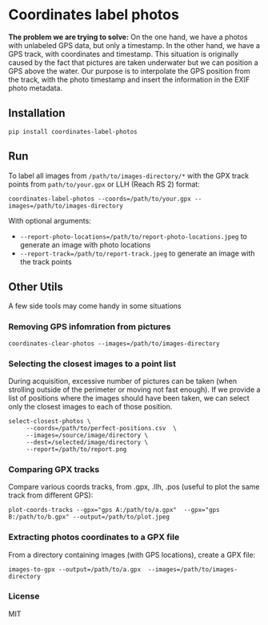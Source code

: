 # Coordinates label photos

**The problem we are trying to solve:** On the one hand, we have a photos with unlabeled GPS data, but only a timestamp.
In the other hand, we have a GPS track, with coordinates and timestamp. 
This situation is originally caused by the fact that pictures are taken underwater but we can position a GPS above the water.
Our purpose is to interpolate the GPS position from the track, with the photo timestamp and insert the information in the EXIF photo metadata.

## Installation 

    pip install coordinates-label-photos

## Run
To label all images from `/path/to/images-directory/*` with the GPX track points from `path/to/your.gpx` or LLH (Reach RS 2) format:

    coordinates-label-photos --coords=/path/to/your.gpx --images=/path/to/images-directory

With optional arguments:
  * `--report-photo-locations=/path/to/report-photo-locations.jpeg` to generate an image with photo locations
  * `--report-track=/path/to/report-track.jpeg` to generate an image with the track points

## Other Utils

A few side tools may come handy in some situations

### Removing GPS infomration from pictures

    coordinates-clear-photos --images=/path/to/images-directory


### Selecting the closest images to a point list

During acquisition, excessive number of pictures can be taken (when strolling outside of the perimeter or moving not fast enough).
If we provide a list of positions where the images should have been taken, we can select only the closest images to each of those position.

    select-closest-photos \
         --coords=/path/to/perfect-positions.csv  \
         --images=/source/image/directory \
         --dest=/selected/image/directory \
         --report=/path/to/report.png

### Comparing GPX tracks

Compare various coords tracks, from .gpx, .llh, .pos (useful to plot the same track from different GPS):

    plot-coords-tracks --gpx="gps A:/path/to/a.gpx"  --gpx="gps B:/path/to/b.gpx" --output=/path/to/plot.jpeg

### Extracting photos coordinates to a GPX file

From a directory containing images (with GPS locations), create a GPX file:

    images-to-gpx --output=/path/to/a.gpx  --images=/path/to/images-directory

### License 
MIT

